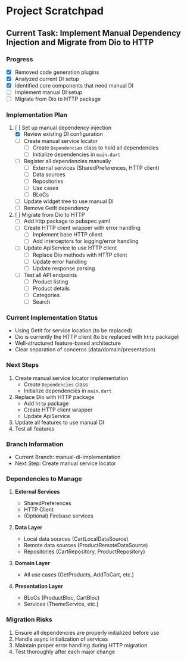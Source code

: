 # Project Scratchpad

## Current Task: Implement Manual Dependency Injection and Migrate from Dio to HTTP

### Progress
- [x] Removed code generation plugins
- [x] Analyzed current DI setup
- [x] Identified core components that need manual DI
- [ ] Implement manual DI setup
- [ ] Migrate from Dio to HTTP package

### Implementation Plan
1. [ ] Set up manual dependency injection
   - [x] Review existing DI configuration
   - [ ] Create manual service locator
     - [ ] Create `Dependencies` class to hold all dependencies
     - [ ] Initialize dependencies in `main.dart`
   - [ ] Register all dependencies manually
     - [ ] External services (SharedPreferences, HTTP client)
     - [ ] Data sources
     - [ ] Repositories
     - [ ] Use cases
     - [ ] BLoCs
   - [ ] Update widget tree to use manual DI
   - [ ] Remove GetIt dependency

2. [ ] Migrate from Dio to HTTP
   - [ ] Add http package to pubspec.yaml
   - [ ] Create HTTP client wrapper with error handling
     - [ ] Implement base HTTP client
     - [ ] Add interceptors for logging/error handling
   - [ ] Update ApiService to use HTTP client
     - [ ] Replace Dio methods with HTTP client
     - [ ] Update error handling
     - [ ] Update response parsing
   - [ ] Test all API endpoints
     - [ ] Product listing
     - [ ] Product details
     - [ ] Categories
     - [ ] Search

### Current Implementation Status
- Using GetIt for service location (to be replaced)
- Dio is currently the HTTP client (to be replaced with `http` package)
- Well-structured feature-based architecture
- Clear separation of concerns (data/domain/presentation)

### Next Steps
1. Create manual service locator implementation
   - Create `Dependencies` class
   - Initialize dependencies in `main.dart`
2. Replace Dio with HTTP package
   - Add `http` package
   - Create HTTP client wrapper
   - Update ApiService
3. Update all features to use manual DI
4. Test all features

### Branch Information
- Current Branch: manual-di-implementation
- Next Step: Create manual service locator

### Dependencies to Manage
1. **External Services**
   - SharedPreferences
   - HTTP Client
   - (Optional) Firebase services

2. **Data Layer**
   - Local data sources (CartLocalDataSource)
   - Remote data sources (ProductRemoteDataSource)
   - Repositories (CartRepository, ProductRepository)

3. **Domain Layer**
   - All use cases (GetProducts, AddToCart, etc.)

4. **Presentation Layer**
   - BLoCs (ProductBloc, CartBloc)
   - Services (ThemeService, etc.)

### Migration Risks
1. Ensure all dependencies are properly initialized before use
2. Handle async initialization of services
3. Maintain proper error handling during HTTP migration
4. Test thoroughly after each major change
